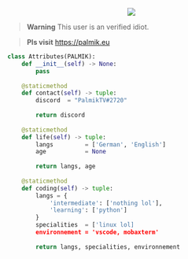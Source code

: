 <p href="https://fusionhub.clia.tk" align="center">
<img src="https://discord.c99.nl/widget/theme-1/568846120650801180.png">

> **Warning**
> This user is an verified idiot.
  
> **Pls visit**
> https://palmik.eu


```python
class Attributes(PALMIK):
	def __init__(self) -> None:
	    pass
	
	@staticmethod
	def contact(self) -> tuple:
	    discord  = "PalmikTV#2720"
	    
	    return discord
	
	@staticmethod
	def life(self) -> tuple:
		langs         = ['German', 'English']
		age           = None
		
		return langs, age
	
	@staticmethod
	def coding(self) -> tuple:
		langs = {
			'intermediate': ['nothing lol'],
			'learning': ['python']
		}
		specialities  = ['linux lol]
		environnement = 'vscode, mobaxterm'
		
		return langs, specialities, environnement
	



```
